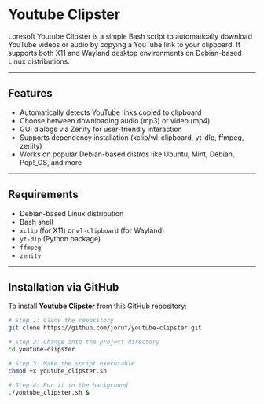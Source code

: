 # Youtube Clipster

Loresoft Youtube Clipster is a simple Bash script to automatically download YouTube videos or audio by copying a YouTube link to your clipboard. It supports both X11 and Wayland desktop environments on Debian-based Linux distributions.

---

## Features

- Automatically detects YouTube links copied to clipboard
- Choose between downloading audio (mp3) or video (mp4)
- GUI dialogs via Zenity for user-friendly interaction
- Supports dependency installation (xclip/wl-clipboard, yt-dlp, ffmpeg, zenity)
- Works on popular Debian-based distros like Ubuntu, Mint, Debian, Pop!_OS, and more

---

## Requirements

- Debian-based Linux distribution
- Bash shell
- `xclip` (for X11) or `wl-clipboard` (for Wayland)
- `yt-dlp` (Python package)
- `ffmpeg`
- `zenity`

---

## Installation via GitHub

To install **Youtube Clipster** from this GitHub repository:

```bash
# Step 1: Clone the repository
git clone https://github.com/joruf/youtube-clipster.git

# Step 2: Change into the project directory
cd youtube-clipster

# Step 3: Make the script executable
chmod +x youtube_clipster.sh

# Step 4: Run it in the background
./youtube_clipster.sh &

